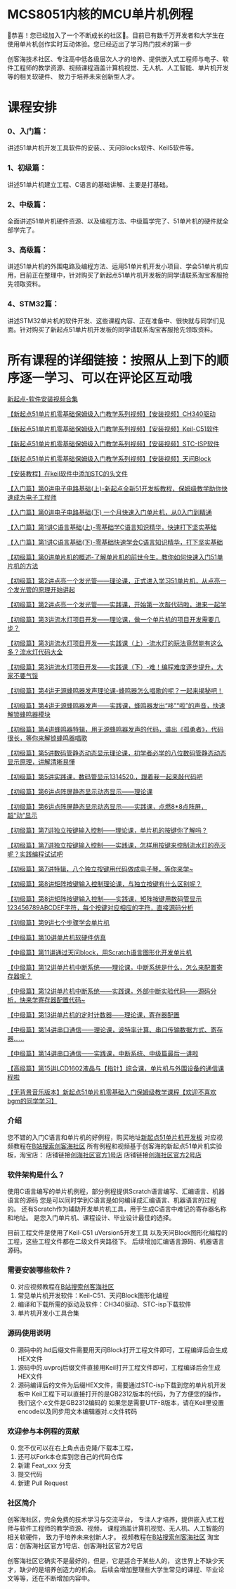 # MCS8051内核的MCU单片机例程

👋恭喜！您已经加入了一个不断成长的社区👀。目前已有数千万开发者和大学生在使用单片机创作实时互动体验。您已经迈出了学习热门技术的第一步

创客海技术社区、专注高中低各级层次人才的培养、提供嵌入式工程师与电子、软件工程师的教学资源、视频课程涵盖计算机视觉、无人机、人工智能、单片机开发等的相关软硬件、 致力于培养未来创新型人才。

# 课程安排
### 0、入门篇：
讲述51单片机开发工具软件的安装、、天问Blocks软件、Keil5软件等。
### 1、初级篇：
讲述51单片机建立工程、C语言的基础讲解、主要是打基础。
### 2、中级篇：
全面讲述51单片机硬件资源、以及编程方法、中级篇学完了、51单片机的硬件就全部学完了。
### 3、高级篇：
讲述51单片机的外围电路及编程方法、运用51单片机开发小项目、学会51单片机应用，目前正在整理中，针对购买了新起点51单片机开发板的同学请联系淘宝客服抢先领取资料。
### 4、STM32篇：
讲述STM32单片机的软件开发、这些课程内容、正在准备中、很快就与同学们见面。针对购买了新起点51单片机开发板的同学请联系淘宝客服抢先领取资料。

# 所有课程的详细链接：按照从上到下的顺序逐一学习、可以在评论区互动哦

[新起点-软件安装视频合集](https://www.bilibili.com/video/BV16B4y1y76H?share_source=copy_web)

[【新起点51单片机零基础保姆级入门教学系列视频】【安装视频】CH340驱动](https://www.bilibili.com/video/BV1F44y1g77a?share_source=copy_web)

[【新起点51单片机零基础保姆级入门教学系列视频】【安装视频】Keil-C51软件](https://www.bilibili.com/video/BV1FT4y1r7S4?share_source=copy_web)

[【新起点51单片机零基础保姆级入门教学系列视频】【安装视频】STC-ISP软件](https://www.bilibili.com/video/BV1Z54y1f73a?share_source=copy_web)

[【新起点51单片机零基础保姆级入门教学系列视频】【安装视频】天问Block](https://www.bilibili.com/video/BV1Fv4y1T7MV?share_source=copy_web)

[【安装教程】在keil软件中添加STC的头文件](https://www.bilibili.com/video/BV1or4y1M75E?share_source=copy_web)


[【入门篇】第0讲电子电路基础(上)-新起点全新51开发板教程，保姆级教学助你快速成为电子工程师](https://www.bilibili.com/video/BV1Hu41167Rf?share_source=copy_web)

[【入门篇】第0讲电子电路基础(下) 一个月快速入门单片机，从0入门到精通](https://www.bilibili.com/video/BV1HB4y1y7jD?share_source=copy_web)

[【入门篇】第1讲C语言基础(上)-零基础学C语言知识精华，快速打下坚实基础](https://www.bilibili.com/video/BV11Z4y1879M?share_source=copy_web)

[【入门篇】第1讲C语言基础(下)-零基础快速学会C语言知识精华，打下坚实基础](https://www.bilibili.com/video/BV1Zv4y1A7Dp?share_source=copy_web)


[【初级篇】第0讲单片机的概述-了解单片机的前世今生，教你如何快速入门51单片机的方法](https://www.bilibili.com/video/BV1UF411V7pM?share_source=copy_web)

[【初级篇】第2讲点亮一个发光管——理论课，正式进入学习51单片机，从点亮一个发光管的原理开始讲起](https://www.bilibili.com/video/BV1TW4y1C7E5?share_source=copy_web)

[【初级篇】第2讲点亮一个发光管——实践课，开始第一次敲代码啦，进来一起学](https://www.bilibili.com/video/BV1TL4y1K7Cq?share_source=copy_web)

[【初级篇】第3讲流水灯项目开发——理论课，做一个单片机的项目开发需要几步？](https://www.bilibili.com/video/BV1G94y1S7Sy?share_source=copy_web)

[【初级篇】第3讲流水灯项目开发——实践课（上）-流水灯的玩法竟然能有这么多？流水灯代码大全](https://www.bilibili.com/video/BV1oA4y1Z71A?share_source=copy_web)

[【初级篇】第3讲流水灯项目开发——实践课（下）-难！编程难度逐步提升，大家不要气馁](https://www.bilibili.com/video/BV1E94y1S7o8?share_source=copy_web)

[【初级篇】第4讲无源蜂鸣器发声理论课-蜂鸣器怎么唱歌的呢？一起来揭秘吧！](https://www.bilibili.com/video/BV1cW4y1C7yF?share_source=copy_web)

[【初级篇】第4讲无源蜂鸣器发声——实践课，蜂鸣器发出“哆”“啦”的声音，快速解锁蜂鸣器模块](https://www.bilibili.com/video/BV12t4y1p7nL?share_source=copy_web)

[【初级篇】第4讲蜂鸣器特辑，用无源蜂鸣器发声的代码，谱出《孤勇者》，代码很长，等你来解锁蜂鸣器唱歌](https://www.bilibili.com/video/BV17U4y1175N?share_source=copy_web)

[【初级篇】第5讲数码管静态动态显示理论课，初学者必学的八位数码管静态动态显示原理，讲解清晰易懂](https://www.bilibili.com/video/BV11r4y1x7Na?share_source=copy_web)

[【初级篇】第5讲实践课，数码管显示1314520.，跟着我一起来敲代码吧](https://www.bilibili.com/video/BV1hL4y1K72G?share_source=copy_web)

[【初级篇】第6讲点阵屏静态显示动态显示——理论课](https://www.bilibili.com/video/BV1JS4y1B7C7?share_source=copy_web)

[【初级篇】第6讲点阵屏静态显示动态显示——实践课，点燃8*8点阵屏，超“动”显示](https://www.bilibili.com/video/BV1Ga411L7EV?share_source=copy_web)

[【初级篇】第7讲独立按键输入控制——理论课，单片机的按键你了解吗？](https://www.bilibili.com/video/BV1X34y1L7bU?share_source=copy_web)

[【初级篇】第7讲独立按键输入控制——实践课，怎样用按键来控制流水灯的亮灭呢？实践编程试试吧](https://www.bilibili.com/video/BV1vY411M77E?share_source=copy_web)

[【初级篇】第7讲特辑，八个独立按键用代码做成电子琴，等你来学~](https://www.bilibili.com/video/BV1Pg41197te?share_source=copy_web)

[【初级篇】第8讲矩阵按键输入控制理论课，与独立按键有什么区别呢？](https://www.bilibili.com/video/BV12t4y1n75a?share_source=copy_web)

[【初级篇】第8讲矩阵按键输入控制——实践课，矩阵按键用数码管显示123456789ABCDEF字符，每个按键对应相应的字符，直接源码分析](https://www.bilibili.com/video/BV18v4y137AA?share_source=copy_web)

[【初级篇】第9讲七个步骤学会单片机](https://www.bilibili.com/video/BV1u94y127zZ?share_source=copy_web)


[【中级篇】第10讲单片机软硬件仿真](https://www.bilibili.com/video/BV1534y1W7kA?share_source=copy_web)

[【中级篇】第11讲通过天问block，用Scratch语言图形化开发单片机](https://www.bilibili.com/video/BV18B4y1s7oc?share_source=copy_web)

[【中级篇】第12讲单片机中断系统——理论课，中断系统是什么，怎么来配置寄存器呢？](https://www.bilibili.com/video/BV1G3411u7t3?share_source=copy_web)

[【中级篇】第12讲单片机中断系统——实践课，外部中断实验代码——源码分析，快来学寄存器配置代码~](https://www.bilibili.com/video/BV17T41137NB?share_source=copy_web)

[【中级篇】第13讲单片机的定时计数器——理论课，寄存器配置](https://www.bilibili.com/video/BV1rr4y1g7NL?share_source=copy_web)

[【中级篇】第14讲串口通信——理论课，波特率计算、串口传输数据方式、寄存器……](https://www.bilibili.com/video/BV1gB4y1W719?share_source=copy_web)

[【中级篇】第14讲串口通信——实践课，中断系统、中级篇最后一讲啦](https://www.bilibili.com/video/BV1PB4y1B7wq?share_source=copy_web)


[【高级篇】第15讲LCD1602液晶与【指针】综合课，单片机与外围设备的通信课程啦](https://www.bilibili.com/video/BV1Pa411s7cW?share_source=copy_web)


[【无背景音乐版本】新起点51单片机零基础入门保姆级教学课程【欢迎不喜欢bgm的同学学习】](https://www.bilibili.com/video/BV1CU4y1Q7mo?share_source=copy_web)


### 介绍
您不错的入门C语言和单片机的好例程，购买地址[新起点51单片机开发板](https://item.taobao.com/item.htm?id=677525446299)
对应视频教程在[B站搜索创客海社区](https://space.bilibili.com/167945395)
所有例程和视频基于创客海的新起点51单片机实验板，淘宝店：
店铺链接[创海社区官方1号店](https://letsflynow.taobao.com)
店铺链接[创海社区官方2号店](https://myfange.taobao.com)

### 软件架构是什么？
使用C语言编写的单片机例程，部分例程提供Scratch语言编写、汇编语言、机器语言的源码
您是可以同时学到C语言是如何编译成汇编语言、机器语言的过程的。
还有Scratch作为辅助开发单片机工具，用于生成C语言中难记的寄存器名称和地址。
是您入门单片机、课程设计、毕业设计最佳的选择。

目前工程文件是使用了Keil-C51 uVersion5开发工具
以及天问Block图形化编程的工程，这些工程文件都在二级文件夹路径下。
后续增加汇编语言源码、机器语言源码。

### 需要安装哪些软件？
0.  对应视频教程在[B站搜索创客海社区](https://space.bilibili.com/167945395)
1.  常见单片机开发软件：Keil-C51、天问Block图形化编程
2.  编译和下载所需的驱动及软件：CH340驱动、STC-isp下载软件
3.  单片机开发小工具合集

### 源码使用说明
0.  源码中的.hd后缀文件需要用天问Block打开工程文件即可，工程编译后会生成HEX文件
1.  源码中的.uvproj后缀文件直接用Keil打开工程文件即可，工程编译后会生成HEX文件
2.  源码编译后的文件为后缀HEX文件，需要通过STC-isp下载到您的单片机开发板中
Keil工程下可以直接打开的是GB2312版本的代码，为了方便您的操作，我们这个.c文件是GB2312编码的
如果您是需要UTF-8版本，请在Keil里设置encode以及同步用文本编辑器对.c文件转码


### 欢迎参与本例程的贡献
0.  您不仅可以在右上角点击克隆/下载本工程，
1.  还可以Fork本仓库到您自己的代码仓库
2.  新建 Feat_xxx 分支
3.  提交代码
4.  新建 Pull Request

### 社区简介
创客海社区，完全免费的技术学习与交流平台，
专注人才培养，提供嵌入式工程师与软件工程师的教学资源、视频，
课程涵盖计算机视觉、无人机、人工智能的相关软硬件，
致力于培养未来创新人才。
视频教程在[B站搜索创客海社区](https://space.bilibili.com/167945395)
淘宝店：创客海社区官方1号店、创客海社区官方2号店

创客海社区它确实不是最好的，但是，它是适合于某些人的，
这世界上不缺少天才，缺少的是培养创造力的机会。
后续会增加整理些大学生常见的课程、毕业论文等等，还在不断增加内容中。
